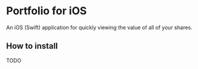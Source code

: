 # Portfolio for iOS

An iOS (Swift) application for quickly viewing the value of all of your shares.

## How to install

TODO
